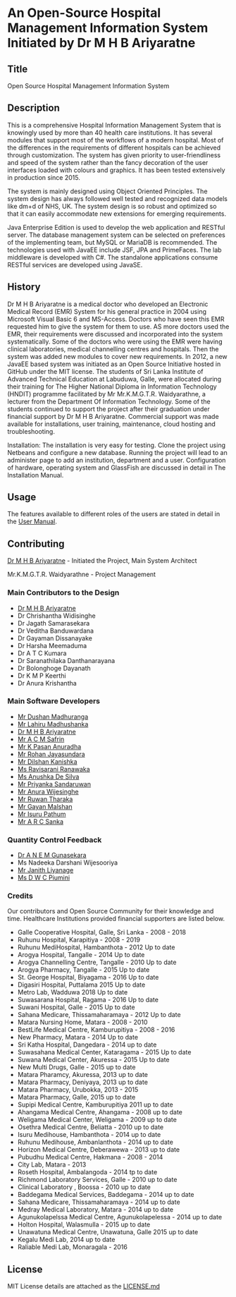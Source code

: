 # An Open-Source Hospital Management Information System Initiated by Dr M H B Ariyaratne

## Title
Open Source Hospital Management Information System

## Description
This is a comprehensive Hospital Information Management System that is knowingly used by more than 40 health care institutions. It has several modules that support most of the workflows of a modern hospital. Most of the differences in the requirements of different hospitals can be achieved through customization. The system has given priority to user-friendliness and speed of the system rather than the fancy decoration of the user interfaces loaded with colours and graphics. It has been tested extensively in production since 2015.

The system is mainly designed using Object Oriented Principles. The system design has always followed well tested and recognized data models like dm+d of NHS, UK. The system design is so robust and optimized so that it can easily accommodate new extensions for emerging requirements.

Java Enterprise Edition is used to develop the web application and RESTful server. The database management system can be selected on preferences of the implementing team, but MySQL or MariaDB is recommended. The technologies used with JavaEE include JSF, JPA and PrimeFaces. The lab middleware is developed with C#. The standalone applications consume RESTful services are developed using JavaSE.

## History
Dr M H B Ariyaratne is a medical doctor who developed an Electronic Medical Record (EMR) System for his general practice in 2004 using Microsoft Visual Basic 6 and MS-Access. Doctors who have seen this EMR requested him to give the system for them to use. AS more doctors used the EMR, their requirements were discussed and incorporated into the system systematically. Some of the doctors who were using the EMR were having clinical laboratories, medical channelling centres and hospitals. Then the system was added new modules to cover new requirements. In 2012, a new JavaEE based system was initiated as an Open Source Initiative hosted in GitHub under the MIT license. The students of Sri Lanka Institute of Advanced Technical Education at Labuduwa, Galle, were allocated during their training for The Higher National Diploma in Information Technology (HNDIT) programme facilitated by Mr Mr.K.M.G.T.R. Waidyarathne, a lecturer from the Department Of Information Technology. Some of the students continued to support the project after their graduation under financial support by Dr M H B Ariyaratne. Commercial support was made available for installations, user training, maintenance, cloud hosting and troubleshooting.  

Installation: The installation is very easy for testing. Clone the project using Netbeans and configure a new database. Running the project will lead to an administer page to add an institution, department and a user. Configuration of hardware, operating system and GlassFish are discussed in detail in The Installation Manual.

## Usage
The features available to different roles of the users are stated in detail in the [User Manual](https://github.com/hmislk/hmis/wiki/User-Manual).

## Contributing 
[Dr M H B Ariyaratne](https://github.com/buddhika75) - Initiated the Project, Main System Architect

Mr.K.M.G.T.R. Waidyarathne - Project Management

### Main Contributors to the Design
* [Dr M H B Ariyaratne](https://github.com/buddhika75)
* Dr Chrishantha Widisinghe
* Dr Jagath Samarasekara
* Dr Veditha Banduwardana
* Dr Gayaman Dissanayake
* Dr Harsha Meemaduma
* Dr A T C Kumara
* Dr Saranathilaka Danthanarayana
* Dr Bolonghoge Dayanath
* Dr K M P Keerthi
* Dr Anura Krishantha


### Main Software Developers
* [Mr Dushan Madhuranga](https://github.com/HNDITDushan)
* [Mr Lahiru Madhushanka](https://github.com/lahirumadushanka)
* [Dr M H B Ariyaratne](https://github.com/buddhika75)
* [Mr A C M Safrin](https://github.com/acmsafrin)
* [Mr K Pasan Anuradha](https://github.com/kpasan89)
* [Mr Rohan Jayasundara](https://github.com/rohanjayasundara)
* [Mr Dilshan Kanishka](https://github.com/dilshankanishka)
* [Ms Ravisarani Ranawaka](https://github.com/Ravisarani)
* [Ms Anushka De Silva](https://github.com/anukadesilva)
* [Mr Priyanka Sandaruwan](https://github.com/Sandaruwanp2s)
* [Mr Anura Wijesinghe](https://github.com/arunawijesinghe)
* [Mr Ruwan Tharaka](https://github.com/ruwantharaka)
* [Mr Gayan Malshan](https://github.com/Gayan830)
* [Mr Isuru Pathum](https://github.com/isurupathum1996)
* [Mr A R C Sanka](https://github.com/arcasanka)

### Quantity Control Feedback
* [Dr A N E M Gunasekara](https://github.com/niluka)
* Ms Nadeeka Darshani Wijesooriya
* [Mr Janith Liyanage](https://github.com/jkliyanage)
* [Ms D W C Piumini](https://github.com/piumini)



### Credits
Our contributors and Open Source Community for their knowledge and time. Healthcare Institutions provided financial supporters are listed below.

* Galle Cooperative Hospital, Galle, Sri Lanka - 2008 - 2018
* Ruhunu Hospital, Karapitiya - 2008 - 2019
* Ruhunu MediHospital, Hambanthota  - 2012 Up to date
* Arogya Hospital, Tangalle - 2014 Up to date
* Arogya Channelling Centre, Tangalle -  2010 Up to date
* Arogya Pharmacy, Tangalle -  2015 Up to date
* St. George Hospital, Biyagama -  2016 Up to date
* Digasiri Hospital, Puttalama  2015 Up to date
* Metro Lab, Wadduwa  2018 Up to date
* Suwasarana Hospital, Ragama   -  2016 Up to date
* Suwani Hospital, Galle -  2015 Up to date
* Sahana Medicare, Thissamaharamaya  -  2012 Up to date
* Matara Nursing Home, Matara - 2008 - 2010
* BestLife Medical Centre, Kamburupitiya - 2008 - 2016
* New Pharmacy, Matara - 2014 Up to date
* Sri Katha Hospital, Dangedara - 2014 up to date
* Suwasahana Medical Center, Kataragama - 2015 Up to date
* Suwana Medical Center, Akuressa - 2015 Up to date
* New Multi Drugs, Galle - 2015 up to date
* Matara Pharamcy, Akuressa, 2013  up to date
* Matara Pharmacy, Deniyaya, 2013 up to date
* Matara Pharmacy, Urubokka, 2013 - 2015
* Matara Pharmacy, Galle, 2015 up to date
* Supipi Medical Centre, Kamburupitiya 2011  up to date
* Ahangama Medical Centre, Ahangama - 2008 up to date
* Weligama Medical Center, Weligama - 2009  up to date
* Osethra Medical Centre, Beliatta - 2010 up to date
* Isuru Medihouse, Hambanthota - 2014  up to date
* Ruhunu Medihouse, Ambanlanthota - 2014  up to date
* Horizon Medical Centre, Deberawewa - 2013  up to date
* Pubudhu Medical Centre, Hakmana - 2008 - 2014
* City Lab, Matara - 2013
* Roseth Hospital, Ambalangoda - 2014 tp to date
* Richmond Laboratory Services, Galle - 2010 up to date
* Clinical Laboratory , Boossa - 2010 up to date
* Baddegama Medical Services, Baddegama - 2014 up to date
* Sahana Medicare, Thissamaharamaya - 2014 up to date
* Medray Medical Laboratory, Matara - 2014 up to date
* Agunukolapelssa Medical Centre, Agunukolapelessa - 2014 up to date
* Holton Hospital, Walasmulla - 2015 up to date
* Unawatuna Medical Centre, Unawatuna, Galle 2015 up to date
* Kegalu Medi Lab, 2014 up to date
* Raliable Medi Lab, Monaragala - 2016


## License
MIT License details are attached as the [LICENSE.md](https://github.com/hmislk/hmis/blob/master/LICENSE.md)
